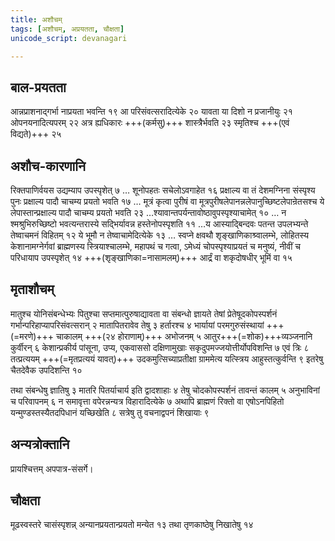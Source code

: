 ```yaml
---
title: अशौचम्
tags: [अशौचम्, अप्रयतता, चौक्षता]
unicode_script: devanagari

---
```

## बाल-प्रयतता
आन्नप्राशनाद्गर्भा नाप्रयता भवन्ति १९ आ परिसंवत्सरादित्येके २० यावता या दिशो न प्रजानीयुः २१ ओपनयनादित्यपरम् २२ अत्र ह्यधिकारः +++(कर्मसु)+++ शास्त्रैर्भवति २३ स्मृतिश्च +++(एवं विद्यते)+++ २५

## अशौच-कारणानि
रिक्तपाणिर्वयस उद्यम्याप उपस्पृशेत् ७ … शूनोपहतः सचेलोऽवगाहेत १६ प्रक्षाल्य वा तं देशमग्निना संस्पृश्य पुनः प्रक्षाल्य पादौ चाचम्य प्रयतो भवति १७ … मूत्रं कृत्वा पुरीषं वा मूत्रपुरीषलेपानन्नलेपानुच्छिष्टलेपान्रेतसश्च ये लेपास्तान्प्रक्षाल्य पादौ चाचम्य प्रयतो भवति २३ …श्यावान्तपर्यन्तावोष्ठावुपस्पृश्याचामेत् १० … न श्मश्रुभिरुच्छिष्टो भवत्यन्तरास्ये सद्भिर्यावन्न हस्तेनोपस्पृशति ११ …य आस्याद्बिन्दवः पतन्त उपलभ्यन्ते तेष्वाचमनं विहितम् १२ ये भूमौ न तेष्वाचामेदित्येके १३
… स्वप्ने क्षवथौ शृङ्खाणिकाश्र्वालम्भे, लोहितस्य केशानामग्नेर्गवां ब्राह्मणस्य स्त्रियाश्चालम्भे, महापथं च गत्वा, ऽमेध्यं चोपस्पृश्याप्रयतं च मनुष्यं, नीवीं च परिधायाप उपस्पृशेत् १४ +++(शृङ्खाणिका=नासामलम्)+++ आर्द्रं वा शकृदोषधीर् भूमिं वा १५  

## मृताशौचम्
 मातुश्च योनिसंबन्धेभ्यः पितुश्चा सप्तमात्पुरुषाद्यावता वा संबन्धो ज्ञायते तेषां प्रेतेषूदकोपस्पर्शनं गर्भान्परिहाप्यापरिसंवत्सरान् २ मातापितरावेव तेषु ३ हर्तारश्च ४ भार्यायां परमगुरुसंस्थायां +++(=मरणे)+++ चाकालम् +++(२४ होराणाम्)+++ अभोजनम् ५ आतुर+++(=शोक)+++व्यञ्जनानि कुर्वीरन् ६ केशान्प्रकीर्य पांसूना, उप्य, एकवाससो दक्षिणामुखाः सकृदुपमज्जयोत्तीर्योपविशन्ति ७ एवं त्रिः ८ तत्प्रत्ययम् +++(=मृतप्रत्ययं यावत्)+++ उदकमुत्सिच्याप्रतीक्षा ग्राममेत्य यत्स्त्रिय आहुस्तत्कुर्वन्ति ९ इतरेषु चैतदेवैक उपदिशन्ति १०

तथा संबन्धेषु ज्ञातिषु ३ मातरि पितर्याचार्य इति द्वादशाहाः ४ तेषु चोदकोपस्पर्शनं तावन्तं कालम् ५ अनुभाविनां च परिवापनम् ६ न समावृत्ता वपेरन्नन्यत्र विहारादित्येके ७ अथापि ब्राह्मणं रिक्तो वा एषोऽनपिहितो यन्मुण्डस्तस्यैतदपिधानं यच्छिखेति ८ सत्रेषु तु वचनाद्वपनं शिखायाः ९

## अन्यत्रोक्तानि
प्रायश्चित्तम् अपपात्र-संसर्गे।

## चौक्षता
मूढस्वस्तरे चासंस्पृशन्न् अन्यानप्रयतान्प्रयतो मन्येत १३ तथा तृणकाष्ठेषु निखातेषु १४
